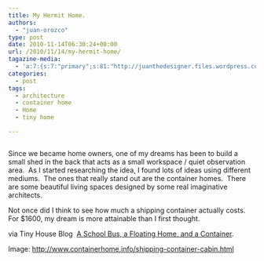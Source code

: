 ```yaml
---
title: My Hermit Home.
authors: 
  - "juan-orozco"
type: post
date: 2010-11-14T06:30:24+00:00
url: /2010/11/14/my-hermit-home/
tagazine-media:
  - 'a:7:{s:7:"primary";s:81:"http://juanthedesigner.files.wordpress.com/2010/11/shipping-container-cabin-7.jpg";s:6:"images";a:1:{s:81:"http://juanthedesigner.files.wordpress.com/2010/11/shipping-container-cabin-7.jpg";a:6:{s:8:"file_url";s:81:"http://juanthedesigner.files.wordpress.com/2010/11/shipping-container-cabin-7.jpg";s:5:"width";s:3:"468";s:6:"height";s:3:"468";s:4:"type";s:5:"image";s:4:"area";s:6:"219024";s:9:"file_path";s:0:"";}}s:6:"videos";a:0:{}s:11:"image_count";s:1:"1";s:6:"author";s:7:"8033531";s:7:"blog_id";s:8:"17975075";s:9:"mod_stamp";s:19:"2010-11-25 17:01:35";}'
categories:
  - post
tags:
  - architecture
  - container home
  - Home
  - tiny home

---
```

[<img src='http://juanthedesigner.files.wordpress.com/2010/11/shipping-container-cabin-7.jpg?w=580' alt='' data-recalc-dims="1" />][1]

Since we became home owners, one of my dreams has been to build a small shed in the back that acts as a small workspace / quiet observation area.  As I started researching the idea, I found lots of ideas using different mediums.  The ones that really stand out are the container homes.  There are some beautiful living spaces designed by some real imaginative architects.

Not once did I think to see how much a shipping container actually costs. For $1600, my dream is more attainable than I first thought.

via Tiny House Blog  [A School Bus, a Floating Home, and a Container][1].

Image: <http://www.containerhome.info/shipping-container-cabin.html>

 [1]: http://tinyhouseblog.com/craigslist-ad/a-school-bus-a-floating-home-and-a-container/